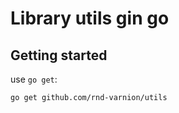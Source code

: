 # Library utils gin go

## Getting started

use `go get`:

```sh
go get github.com/rnd-varnion/utils
```
